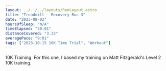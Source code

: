 ```yaml
---
layout: ../../../layouts/RunLayout.astro
title: "Treadmill - Recovery Run 3"
date: "2023-08-02"
hoursOfSleep: "N/A"
timeElapsed: "30:01"
distanceCovered: "3.33"
averagePace: "9:01"
tags: ["2023-10-15 10K Time Trial", "Workout"]
---
```


10K Training. For this one, I based my training on Matt Fitzgerald's Level 2 10K training.

